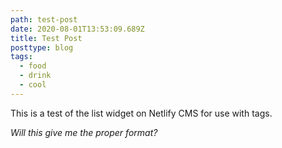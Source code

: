 ```yaml
---
path: test-post
date: 2020-08-01T13:53:09.689Z
title: Test Post
posttype: blog
tags:
  - food
  - drink
  - cool
---
```

This is a test of the list widget on Netlify CMS for use with tags.

*Will this give me the proper format?*